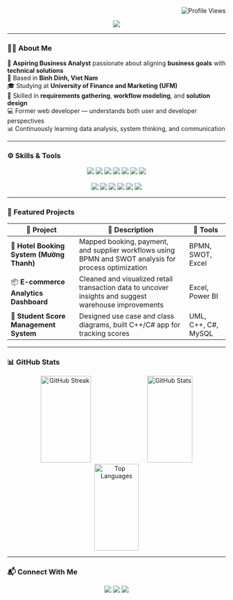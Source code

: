 <p align="right">
  <img src="https://komarev.com/ghpvc/?username=NhuQuynh9548&label=Profile+Views&color=blue&style=flat" alt="Profile Views" />
</p>

<!-- Banner -->
<p align="center">
  <img src="https://readme-typing-svg.herokuapp.com?font=Righteous&size=45&color=F7A41D&center=true&vCenter=true&width=700&height=60&lines=Welcome+to+my+GitHub+👋;+I'm+Nhu+Quynh+!" />
</p>

---

### 👩‍💼 About Me

🌟 **Aspiring Business Analyst** passionate about aligning **business goals** with **technical solutions**  
📍 Based in **Binh Dinh, Viet Nam**  
🎓 Studying at **University of Finance and Marketing (UFM)**  
🧠 Skilled in **requirements gathering**, **workflow modeling**, and **solution design**  
💻 Former web developer — understands both user and developer perspectives  
📊 Continuously learning data analysis, system thinking, and communication

---

### ⚙️ Skills & Tools

<p align="center">
  <!-- BA Tools -->
  <img src="https://img.shields.io/badge/UML-000000?style=for-the-badge&logoColor=white" />
  <img src="https://img.shields.io/badge/BPMN-0052CC?style=for-the-badge&logoColor=white" />
  <img src="https://img.shields.io/badge/User%20Stories-F48C06?style=for-the-badge&logoColor=white" />
  <img src="https://img.shields.io/badge/Figma-F24E1E?style=for-the-badge&logo=figma&logoColor=white" />
  <img src="https://img.shields.io/badge/Microsoft%20Excel-217346?style=for-the-badge&logo=microsoft-excel&logoColor=white" />
  <img src="https://img.shields.io/badge/Power%20BI-F2C811?style=for-the-badge&logo=power-bi&logoColor=black" />
  <img src="https://img.shields.io/badge/Draw.io-F08705?style=for-the-badge&logo=diagrams.net&logoColor=white" />
  <br><br>
  <!-- Dev Tools -->
  <img src="https://img.shields.io/badge/HTML-E34F26?style=for-the-badge&logo=html5&logoColor=white" />
  <img src="https://img.shields.io/badge/CSS-1572B6?style=for-the-badge&logo=css3&logoColor=white" />
  <img src="https://img.shields.io/badge/C++-00599C?style=for-the-badge&logo=c%2b%2b&logoColor=white" />
  <img src="https://img.shields.io/badge/C%23-68217A?style=for-the-badge&logo=c-sharp&logoColor=white" />
  <img src="https://img.shields.io/badge/MySQL-4479A1?style=for-the-badge&logo=mysql&logoColor=white" />
  <img src="https://img.shields.io/badge/VS%20Code-007ACC?style=for-the-badge&logo=visualstudiocode&logoColor=white" />
</p>

---

### 🚀 Featured Projects

| 📌 Project | 📝 Description | 🧰 Tools |
|-----------|----------------|----------|
| 🏨 **Hotel Booking System (Mường Thanh)** | Mapped booking, payment, and supplier workflows using BPMN and SWOT analysis for process optimization | BPMN, SWOT, Excel |
| 📦 **E-commerce Analytics Dashboard** | Cleaned and visualized retail transaction data to uncover insights and suggest warehouse improvements | Excel, Power BI |
| 🧾 **Student Score Management System** | Designed use case and class diagrams, built C++/C# app for tracking scores | UML, C++, C#, MySQL |

---

### 📊 GitHub Stats

<div align="center">
  <img src="https://github-readme-streak-stats-salesp07.vercel.app/?user=NhuQuynh9548&count_private=true&theme=react&border_radius=10" alt="GitHub Streak" height="200" width="48%"/>
  <img src="https://github-readme-stats-salesp07.vercel.app/api?username=NhuQuynh9548&count_private=true&show_icons=true&theme=react&rank_icon=github&border_radius=10" alt="GitHub Stats" height="200" width="45.5%"/>  
  <br>
  <img src="https://github-readme-stats-salesp07.vercel.app/api/top-langs/?username=NhuQuynh9548&layout=compact&theme=react&border_radius=10" alt="Top Languages" height="200" width="45%"/>
</div>

---

### 📬 Connect With Me

<p align="center">
  <a href="mailto:caonhuquynhwl@gmail.com"><img src="https://img.shields.io/badge/Gmail-D14836?style=for-the-badge&logo=gmail&logoColor=white"/></a>
  <a href="https://www.facebook.com/caonhuquynhwl3004" target="_blank"><img src="https://img.shields.io/badge/Facebook-1877F2?style=for-the-badge&logo=facebook&logoColor=white"/></a>
  <a href="https://www.linkedin.com/in/nh%C6%B0-qu%E1%BB%B3nh-cao-425011359/" target="_blank">
  <img src="https://img.shields.io/badge/LinkedIn-0A66C2?style=for-the-badge&logo=linkedin&logoColor=white"/>
</p>
